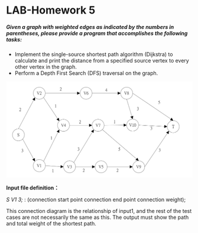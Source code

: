 # LAB-Homework 5
##### Given a graph with weighted edges as indicated by the numbers in parentheses, please provide a program that accomplishes the following tasks:
* Implement the single-source shortest path algorithm (Dijkstra) to calculate and print the distance from a specified source vertex to every other vertex in the graph.
* Perform a Depth First Search (DFS) traversal on the graph.

![Input1 example](https://github.com/LIN-YOKI/LAB-Homework/blob/main/LAB%205/LAB5.PNG)

**Input file definition：**

*S V1 3;* : (connection start point connection end point connection weight);

<PS>This connection diagram is the relationship of input1, and the rest of the test cases are not necessarily the same as this.
The output must show the path and total weight of the shortest path.
